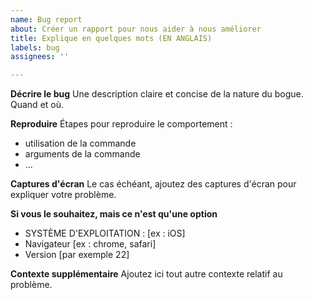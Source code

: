 ```yaml
---
name: Bug report
about: Créer un rapport pour nous aider à nous améliorer
title: Explique en quelques mots (EN ANGLAIS)
labels: bug
assignees: ''

---
```


**Décrire le bug**
Une description claire et concise de la nature du bogue.
Quand et où.

**Reproduire**
Étapes pour reproduire le comportement :
  - utilisation de la commande
  - arguments de la commande
  - ...

**Captures d'écran**
Le cas échéant, ajoutez des captures d'écran pour expliquer votre problème.

**Si vous le souhaitez, mais ce n'est qu'une option**
 - SYSTÈME D'EXPLOITATION : [ex : iOS]
 - Navigateur [ex : chrome, safari]
 - Version [par exemple 22]

**Contexte supplémentaire**
Ajoutez ici tout autre contexte relatif au problème.
